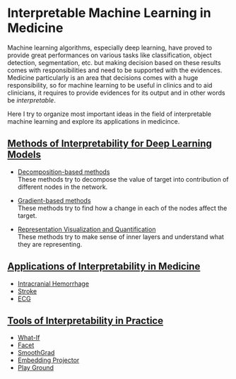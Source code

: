 Interpretable Machine Learning in Medicine
===============================================================================

Machine learning algorithms, especially deep learning, have proved to provide great performances on various tasks like classification, object detection, segmentation, etc. but making decision based on these results comes with responsibilities and need to be supported with the evidences.
Medicine particularly is an area that decisions comes with a huge responsibility, so for machine learning to be useful in clinics and to aid clinicians, it requires to provide evidences for its output and in other words be *interpretable*.

Here I try to organize most important ideas in the field of interpretable machine learning and explore its applications in medicince.

[Methods of Interpretability for Deep Learning Models](./interpretability_methods.md)
-------------------------------------------------------------------------------

- [Decomposition-based methods](./interpretability_methods.md#decomposition-based-methods)\
  These methods try to decompose the value of target into contribution of different nodes in the network.

- [Gradient-based methods](./interpretability_methods.md#decomposition-based-methods)\
  These methods try to find how a change in each of the nodes affect the target.

- [Representation Visualization and Quantification](./interpretability_methods.md#Representation-Visualization-and-Quantification)\
   These methods try to make sense of inner layers and understand what they are representing.

[Applications of Interpretability in Medicine](./interpretability_in_medicine.md)
-------------------------------------------------------------------------------

- [Intracranial Hemorrhage](./interpretability_in_medicine.md#intracranial-hemorrhage)
- [Stroke](./interpretability_in_medicine.md#stroke)
- [ECG](./interpretability_in_medicine.md#eeg)

[Tools of Interpretability in Practice](./interpretability_methods.md)
-------------------------------------------------------------------------------

- [What-If](https://pair-code.github.io/what-if-tool/)
- [Facet](https://pair-code.github.io/facets/)
- [SmoothGrad](https://github.com/pair-code/saliency)
- [Embedding Projector](http://projector.tensorflow.org)
- [Play Ground](http://playground.tensorflow.org/)

